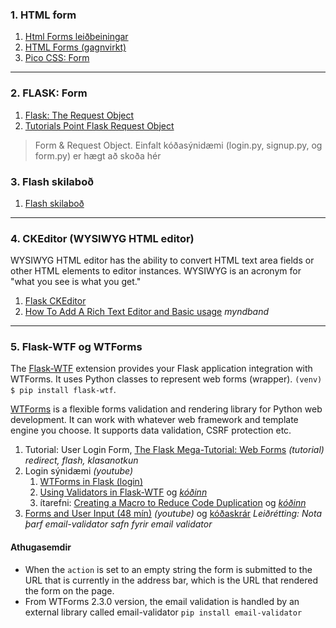### 1. HTML form 
1. [Html Forms leiðbeiningar](https://developer.mozilla.org/en-US/docs/Learn/Forms)  
1. [HTML Forms (gagnvirkt)](https://www.w3schools.com/html/html_forms.asp) 
1. [Pico CSS: Form](https://picocss.com/docs/forms)

---

### 2. FLASK: Form 
1. [Flask: The Request Object](https://flask.palletsprojects.com/en/3.0.x/quickstart/#the-request-object)
1. [Tutorials Point Flask Request Object](https://www.tutorialspoint.com/flask/flask_request_object.htm)
> Form & Request Object. Einfalt kóðasýnidæmi (login.py, signup.py, og form.py) er hægt að skoða hér

### 3. Flash skilaboð
1. [Flash skilaboð](https://flask.palletsprojects.com/en/stable/patterns/flashing/)

---

### 4. CKEditor (WYSIWYG HTML editor)

WYSIWYG HTML editor has the ability to convert HTML text area fields or other HTML elements to editor instances. WYSIWYG is an acronym for "what you see is what you get."

1. [Flask CKEditor](https://flask-ckeditor.readthedocs.io/en/latest/)
1. [How To Add A Rich Text Editor and Basic usage](https://www.youtube.com/watch?v=5jnAnnxZGQQ&ab_channel=Codemy.com) _myndband_

---

### 5. Flask-WTF og WTForms 
The [Flask-WTF](https://flask-wtf.readthedocs.io/en/1.0.x/) extension provides your Flask application integration with WTForms. It uses Python classes to represent web forms (wrapper). `(venv) $ pip install flask-wtf`.

[WTForms](https://wtforms.readthedocs.io/en/3.0.x/) is a flexible forms validation and rendering library for Python web development. It can work with whatever web framework and template engine you choose. It supports data validation, CSRF protection etc.

<!--  out of date 1. [Flask-WTF](https://www.tutorialspoint.com/flask/flask_wtf.htm) _vefgrein_ -->
1. Tutorial: User Login Form, [The Flask Mega-Tutorial:  Web Forms](https://blog.miguelgrinberg.com/post/the-flask-mega-tutorial-part-iii-web-forms) _(tutorial) redirect, flash, klasanotkun_
1. Login sýnidæmi _(youtube)_
   1. [WTForms in Flask (login)](https://www.youtube.com/watch?v=vzaXBm-ZVOQ) 
   1. [Using Validators in Flask-WTF](https://youtu.be/jR2aFKuaOBs) og _[kóðinn](https://github.com/PrettyPrinted/youtube_video_code/tree/master/2017/04/24/Using%20Validators%20in%20Flask-WTF%20(Part%202%20of%205)/wtf_validators)_
   1. ítarefni: [Creating a Macro to Reduce Code Duplication](https://youtu.be/J9O0v-iM0TE) og _[kóðinn](https://github.com/PrettyPrinted/youtube_video_code/tree/master/2017/04/28/Flask-WTF%20-%20Creating%20a%20Macro%20to%20Reduce%20Code%20Duplication%20(4%20of%205))_
1. [Forms and User Input (48 mín)](https://www.youtube.com/watch?v=UIJKdCIEXUQ) _(youtube)_ og [kóðaskrár](https://github.com/CoreyMSchafer/code_snippets/tree/master/Python/Flask_Blog/03-Forms-and-Validation) _Leiðrétting: Nota þarf email-validator safn fyrir email validator_

#### Athugasemdir

- When the `action` is set to an empty string the form is submitted to the URL that is currently in the address bar, which is the URL that rendered the form on the page. 
- From WTForms 2.3.0 version, the email validation is handled by an external library called email-validator `pip install email-validator`

<!--
1. Signup sýnidæmi: [WTForms validation and rendering in Flask (27 mín)](https://www.youtube.com/watch?v=j5IQI4aW9ZU) _(youtube)_ 
1. [How to validate and use WTForms í Flask](https://www.digitalocean.com/community/tutorials/how-to-use-and-validate-web-forms-with-flask-wtf)

1. [CKEditor](https://ckeditor.com/)
   - [Online Demo](https://ckeditor.com/ckeditor-5/demo/), [kóðasýnidæmi](https://ckeditor.com/docs/ckeditor5/latest/installation/getting-started/quick-start.html) og [Docs](https://ckeditor.com/docs/)
-->
